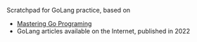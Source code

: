 Scratchpad for GoLang practice, based on 

- [Mastering Go Programing](https://learning.oreilly.com/videos/mastering-go-programming/9781786468239/)
- GoLang articles available on the Internet, published in 2022


